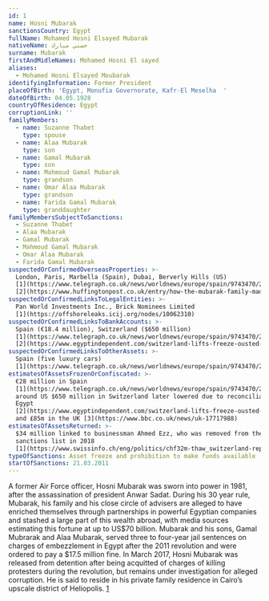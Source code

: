 ```yaml
---
id: 1
name: Hosni Mubarak
sanctionsCountry: Egypt
fullName: Mohamed Hosni Elsayed Mubarak
nativeName: حسني مبارك
surname: Mubarak
firstAndMidleNames: Mohamed Hosni El sayed
aliases:
  - Mohamed Hosni Elsayed Moubarak
identifyingInformation: Former President
placeOfBirth: 'Egypt, Monufia Governorate, Kafr-El Meselha  '
dateOfBirth: 04.05.1928
countryOfResidence: Egypt
corruptionLink: ''
familyMembers:
  - name: Suzanne Thabet
    type: spouse
  - name: Alaa Mubarak
    type: son
  - name: Gamal Mubarak
    type: son
  - name: Mahmoud Gamal Mubarak
    type: grandson
  - name: Omar Alaa Mubarak
    type: grandson
  - name: Farida Gamal Mubarak
    type: granddaughter
familyMembersSubjectToSanctions:
  - Suzanne Thabet
  - Alaa Mubarak
  - Gamal Mubarak
  - Mahmoud Gamal Mubarak
  - Omar Alaa Mubarak
  - Farida Gamal Mubarak
suspectedOrConfirmedOverseasProperties: >-
  London, Paris, Marbella (Spain), Dubai, Berverly Hills (US)
  [1](https://www.telegraph.co.uk/news/worldnews/europe/spain/9743470/23-million-of-Hosni-Mubarak-assets-seized-in-Spain.html),
  [2](https://www.huffingtonpost.co.uk/entry/how-the-mubarak-family-made-its-billions_n_821757)
suspectedOrConfirmedLinksToLegalEntities: >-
  Pan World Investments Inc., Brick Nominees Limited
  [1](https://offshoreleaks.icij.org/nodes/10062310)
suspectedOrConfirmedLinksToBankAccounts: >-
  Spain (€18.4 million), Switzerland ($650 million)
  [1](https://www.telegraph.co.uk/news/worldnews/europe/spain/9743470/23-million-of-Hosni-Mubarak-assets-seized-in-Spain.html),
  [2](https://www.egyptindependent.com/switzerland-lifts-freeze-ousted-mubaraks-financial-assets/)
suspectedOrConfirmedLinksToOtherAssets: >-
  Spain (five luxury cars)
  [1](https://www.telegraph.co.uk/news/worldnews/europe/spain/9743470/23-million-of-Hosni-Mubarak-assets-seized-in-Spain.html)
estimatesOfAssetsFrozenOrConfiscated: >-
  €28 million in Spain
  [1](https://www.telegraph.co.uk/news/worldnews/europe/spain/9743470/23-million-of-Hosni-Mubarak-assets-seized-in-Spain.html),
  around US $650 million in Switzerland later lowered due to reconciliations in
  Egypt
  [2](https://www.egyptindependent.com/switzerland-lifts-freeze-ousted-mubaraks-financial-assets/),
  and £85m in the UK [3](https://www.bbc.co.uk/news/uk-17717988)
estimatesOfAssetsReturned: >-
  $34 million linked to businessman Ahmed Ezz, who was removed from the
  sanctions list in 2018
  [1](https://www.swissinfo.ch/eng/politics/chf32m-thaw_switzerland-repatriates-chunk-of-frozen-mubarak-funds/43999128)
typeOfSanctions: Asset freeze and prohibition to make funds available
startOfSanctions: 21.03.2011
---
```

A former Air Force officer, Hosni Mubarak was sworn into power in 1981, after 
the assassination of president Anwar Sadat. 
During his 30 year rule, Mubarak, his family and his close circle of advisers 
are alleged to have enriched themselves through partnerships in powerful 
Egyptian companies and stashed a large part of this wealth abroad, with media 
sources estimating this fortune at up to US$70 billion. Mubarak and his sons, 
Gamal Mubrarak and Alaa Mubarak, served three to four-year jail sentences on 
charges of embezzlement in Egypt after the 2011 revolution and were ordered to 
pay a $17.5 million fine. In March 2017, Hosni Mubarak was released from 
detention after being acquitted of charges of killing protesters during the 
revolution, but remains under investigation for alleged corruption. He is said 
to reside in his private family residence in Cairo’s upscale district of 
Heliopolis. [1](https://www.bbc.com/news/world-middle-east-12301713)
